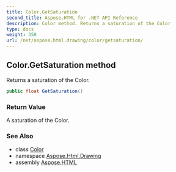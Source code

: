 ```yaml
---
title: Color.GetSaturation
second_title: Aspose.HTML for .NET API Reference
description: Color method. Returns a saturation of the Color
type: docs
weight: 350
url: /net/aspose.html.drawing/color/getsaturation/
---
```

## Color.GetSaturation method

Returns a saturation of the Color.

```csharp
public float GetSaturation()
```

### Return Value

A saturation of the Color.

### See Also

* class [Color](../)
* namespace [Aspose.Html.Drawing](../../../aspose.html.drawing/)
* assembly [Aspose.HTML](../../../)
